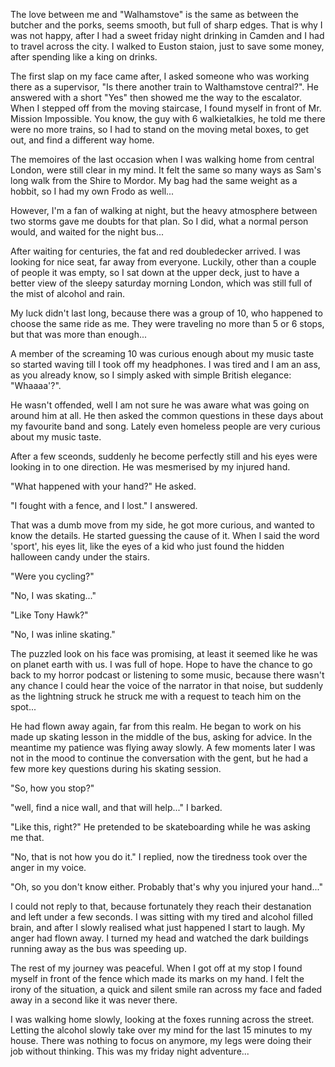 The love between me and &quot;Walhamstove&quot; is the same as between the butcher and the porks, seems smooth, but full of sharp edges. That is why I was not happy, after I had a sweet friday night drinking in Camden and I had to travel across the city. I walked to Euston staion, just to save some money, after spending like a king on drinks.

The first slap on my face came after, I asked someone who was working there as a supervisor, &quot;Is there another train to Walthamstove central?&quot;. He answered with a short &quot;Yes&quot; then showed me the way to the escalator. When I stepped off from the moving staircase, I found myself in front of Mr. Mission Impossible. You know, the guy with 6 walkietalkies, he told me there were no more trains, so I had to stand on the moving metal boxes, to get out, and find a different way home.

The memoires of the last occasion when I was walking home from central London, were still clear in my mind. It felt the same so many ways as Sam&#39;s long walk from the Shire to Mordor. My bag had the same weight as a hobbit, so I had my own Frodo as well...

However, I&#39;m a fan of walking at night, but the heavy atmosphere between two storms gave me doubts for that plan. So I did, what a normal person would, and waited for the night bus...

After waiting for centuries, the fat and red doubledecker arrived. I was looking for nice seat, far away from everyone. Luckily, other than a couple of people it was empty, so I sat down at the upper deck, just to have a better view of the sleepy saturday morning London, which was still full of the mist of alcohol and rain.

My luck didn&#39;t last long, because there was a group of 10, who happened to choose the same ride as me. They were traveling no more than 5 or 6 stops, but that was more than enough...

A member of the screaming 10 was curious enough about my music taste so started waving till I took off my headphones. I was tired and I am an ass, as you already know, so I simply asked with simple British elegance: &quot;Whaaaa&#39;?&quot;.

He wasn&#39;t offended, well I am not sure he was aware what was going on around him at all. He then asked the common questions in these days about my favourite band and song. Lately even homeless people are very curious about my music taste.

After a few sceonds, suddenly he become perfectly still and his eyes were looking in to one direction. He was mesmerised by my injured hand.

&quot;What happened with your hand?&quot; He asked.

&quot;I fought with a fence, and I lost.&quot; I answered.

That was a dumb move from my side, he got more curious, and wanted to know the details. He started guessing the cause of it. When I said the word &#39;sport&#39;, his eyes lit, like the eyes of a kid who just found the hidden halloween candy under the stairs.

&quot;Were you cycling?&quot;

&quot;No, I was skating...&quot;

&quot;Like Tony Hawk?&quot;

&quot;No, I was inline skating.&quot;

The puzzled look on his face was promising, at least it seemed like he was on planet earth with us. I was full of hope. Hope to have the chance to go back to my horror podcast or listening to some music, because there wasn&#39;t any chance I could hear the voice of the narrator in that noise, but suddenly as the lightning struck he struck me with a request to teach him on the spot...

He had flown away again, far from this realm. He began to work on his made up skating lesson in the middle of the bus, asking for advice. In the meantime my patience was flying away slowly. A few moments later I was not in the mood to continue the conversation with the gent, but he had a few more key questions during his skating session.

&quot;So, how you stop?&quot;

&quot;well, find a nice wall, and that will help...&quot; I barked.

&quot;Like this, right?&quot; He pretended to be skateboarding while he was asking me that.

&quot;No, that is not how you do it.&quot; I replied, now the tiredness took over the anger in my voice.

&quot;Oh, so you don&#39;t know either. Probably that&#39;s why you injured your hand...&quot;

I could not reply to that, because fortunately they reach their destanation and left under a few seconds. I was sitting with my tired and alcohol filled brain, and after I slowly realised what just happened I start to laugh. My anger had flown away. I turned my head and watched the dark buildings running away as the bus was speeding up.

The rest of my journey was peaceful. When I got off at my stop I found myself in front of the fence which made its marks on my hand. I felt the irony of the situation, a quick and silent smile ran across my face and faded away in a second like it was never there.

I was walking home slowly, looking at the foxes running across the street. Letting the alcohol slowly take over my mind for the last 15 minutes to my house. There was nothing to focus on anymore, my legs were doing their job without thinking. This was my friday night adventure...